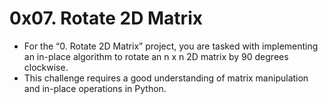 # 0x07. Rotate 2D Matrix

+ For the “0. Rotate 2D Matrix” project, you are tasked with implementing an in-place algorithm to rotate an n x n 2D matrix by 90 degrees clockwise.
+ This challenge requires a good understanding of matrix manipulation and in-place operations in Python.
